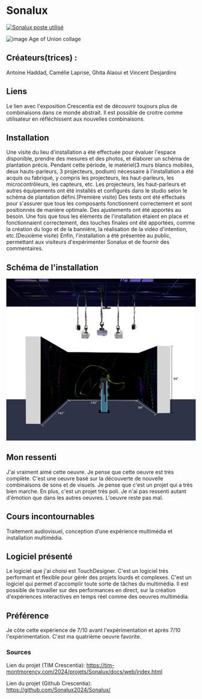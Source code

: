 # Sonalux
[![Sonalux poste utilisé](https://github.com/PerformX2/H24_V11_inspirations_CRUZ/blob/b95fbb05e4a0545214cea60a54f1038a42928373/Crescentia/Crescentia_Sonalux%20/Medias/Sonalux_poste_utilis%C3%A9.png)](https://www.youtube.com/watch?v=NHbNY96f4KQ&list=PLcwpEbanae5JdL2j68ueNnyjNNx32-Wi-&index=3)

![image Age of Union collage](Medias/Age_of_Union_présentation.jpg)

## Créateurs(trices) :
Antoine Haddad, Camélie Laprise, Ghita Alaoui et Vincent Desjardins


## Liens
Le lien avec l'exposition Crescentia est de découvrir toujours plus de combinaisons dans ce monde abstrait. Il est possible de croitre comme utilisateur en réfléchissent aux nouvelles combinaisons.


## Installation 
Une visite du lieu d'installation a été effectuée pour évaluer l'espace disponible, prendre des mesures et des photos, et élaborer un schéma de plantation précis. Pendant cette période, le matériel(3 murs blancs mobiles, deux hauts-parleurs, 3 projecteurs, podium) nécessaire à l'installation a été acquis ou fabriqué, y compris les projecteurs, les haut-parleurs, les microcontrôleurs, les capteurs, etc. Les projecteurs, les haut-parleurs et autres équipements ont été installés et configurés dans le studio selon le schéma de plantation défini.(Première visite) Des tests ont été effectués pour s'assurer que tous les composants fonctionnent correctement et sont positionnés de manière optimale. Des ajustements ont été apportés au besoin. Une fois que tous les éléments de l'installation étaient en place et fonctionnaient correctement, des touches finales ont été apportées, comme la création du logo et de la bannière, la réalisation de la vidéo d'intention, etc.(Deuxième visite) Enfin, l'installation a été présentée au public, permettant aux visiteurs d'expérimenter Sonalux et de fournir des commentaires. 


## Schéma de l'installation

![Sonalux_schema_plantation](Medias/Sonalux_schema_plantation.png)


## Mon ressenti
J'ai vraiment aimé cette oeuvre. Je pense que cette oeuvre est très complète. C'est une oeuvre basé sur la découverte de nouvelle combinaisons de sons et de visuels. Je pense que c'est un projet qui a très bien marche. En plus, c'est un projet très poli. Je n'ai pas ressenti autant d'émotion que dans les autres oeuvres. L'oeuvre reste pas mal.


## Cours incontournables
Traitement audiovisuel, conception d’une expérience multimédia et installation multimédia.


## Logiciel présenté
Le logiciel que j'ai choisi est TouchDesigner. C'est un logiciel très performant et flexible pour gérér des projets lourds et complexes. C'est un logiciel qui permet d'accomplir toute sorte de tâches du multimédia. Il est possible de travailler sur des performances en direct, sur la création d'expériences interactives en temps réel comme des oeuvres multimédia. 


## Préférence
Je côte cette expérience de 7/10 avant l'expérimentation et après 7/10 l'expérimentation. C'est ma quatrième oeuvre favorite. 

### Sources
Lien du projet (TIM Crescentia):
https://tim-montmorency.com/2024/projets/Sonalux/docs/web/index.html

Lien du projet (Github Crescentia):
https://github.com/Sonalux2024/Sonalux/




